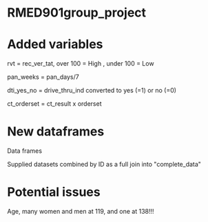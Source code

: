 # RMED901group_project



# Added variables

rvt = rec_ver_tat, over 100 = High
                 , under 100 = Low
                 
pan_weeks = pan_days/7

dti_yes_no = drive_thru_ind converted to yes (=1) or no (=0)

ct_orderset = ct_result x orderset

# New dataframes

Data frames

Supplied datasets combined by ID as a full join into "complete_data"

# Potential issues

Age, many women and men at 119, and one at 138!!!
